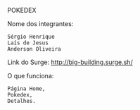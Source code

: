 
POKEDEX

Nome dos integrantes:

    Sérgio Henrique 
    Laís de Jesus
    Anderson Oliveira
    
Link do Surge: http://big-building.surge.sh/

O que funciona:

    Página Home,
    Pokedex, 
    Detalhes.


